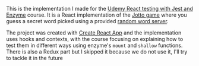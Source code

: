 This is the implementation I made for the [Udemy React testing with Jest and Enzyme](https://toptal.udemy.com/course/react-testing-with-jest-and-enzyme/) course. It is a React implementation of the [Jotto game](https://en.wikipedia.org/wiki/Jotto) where you guess a secret word picked using a provided [random word server](https://github.com/flyrightsister/udemy-react-testing-projects/tree/master/random-word-server). 

The project was created with [Create React App](https://github.com/facebook/create-react-app) and the implementation uses hooks and contexts, with the course focusing on explaining how to test them in different ways using enzyme's `mount` and `shallow` functions. There is also a Redux part but I skipped it because we do not use it, I'll try to tackle it in the future

